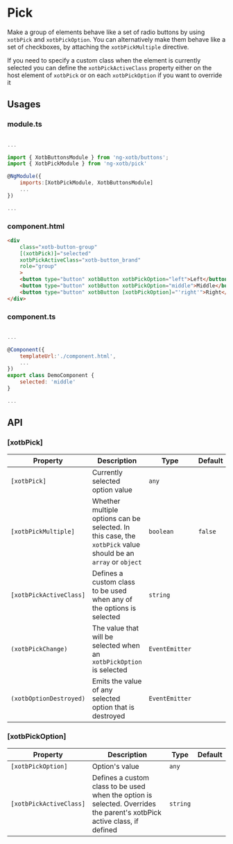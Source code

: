 # Pick

Make a group of elements behave like a set of radio buttons by using `xotbPick` and `xotbPickOption`. You can alternatively make them behave like a set of checkboxes, by attaching the `xotbPickMultiple` directive.

If you need to specify a custom class when the element is currently selected you can define the `xotbPickActiveClass` property either on the host element of `xotbPick` or on each `xotbPickOption` if you want to override it

## Usages

### module.ts
```javascript

...

import { XotbButtonsModule } from 'ng-xotb/buttons';
import { XotbPickModule } from 'ng-xotb/pick'

@NgModule({
    imports:[XotbPickModule, XotbButtonsModule]
    ...
})

...
```

### component.html
```html
<div
    class="xotb-button-group"
    [(xotbPick)]="selected"
    xotbPickActiveClass="xotb-button_brand"
    role="group"
    >
    <button type="button" xotbButton xotbPickOption="left">Left</button>
    <button type="button" xotbButton xotbPickOption="middle">Middle</button>
    <button type="button" xotbButton [xotbPickOption]="'right'">Right</button>
</div>
```

### component.ts
```javascript

...

@Component({
    templateUrl:'./component.html',
    ...
})
export class DemoComponent {
    selected: 'middle'
}

...
```

## API
 
### [xotbPick]

| Property | Description | Type | Default |
| --- | --- | --- | --- |
| `[xotbPick]` | Currently selected option value | `any` |  |
| `[xotbPickMultiple]` | Whether multiple options can be selected. In this case, the `xotbPick` value should be an `array` or `object` | `boolean` | `false` |
| `[xotbPickActiveClass]` | Defines a custom class to be used when any of the options is selected | `string` |  |
| `(xotbPickChange)` | The value that will be selected when an `xotbPickOption` is selected | `EventEmitter` |  |
| `(xotbOptionDestroyed)` | Emits the value of any selected option that is destroyed  | `EventEmitter` |  |


### [xotbPickOption]

| Property | Description | Type | Default |
| --- | --- | --- | --- |
| `[xotbPickOption]` | Option's value | `any` |  |
| `[xotbPickActiveClass]` | Defines a custom class to be used when the option is selected. Overrides the parent's xotbPick active class, if defined | `string` |  |
